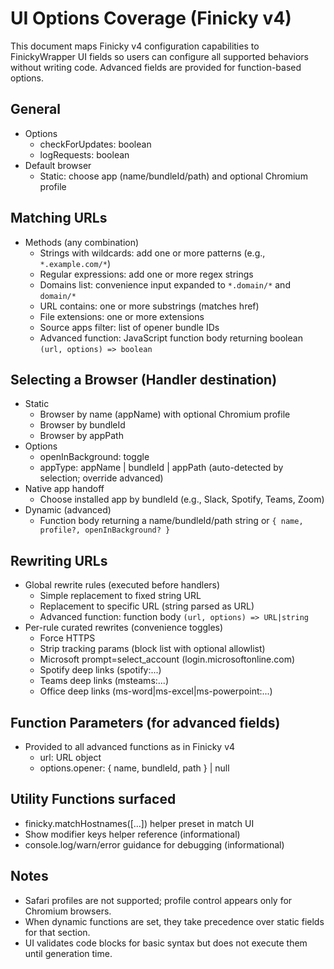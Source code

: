 # UI Options Coverage (Finicky v4)

This document maps Finicky v4 configuration capabilities to FinickyWrapper UI fields so users can configure all supported behaviors without writing code. Advanced fields are provided for function-based options.

## General
- Options
  - checkForUpdates: boolean
  - logRequests: boolean
- Default browser
  - Static: choose app (name/bundleId/path) and optional Chromium profile

## Matching URLs
- Methods (any combination)
  - Strings with wildcards: add one or more patterns (e.g., `*.example.com/*`)
  - Regular expressions: add one or more regex strings
  - Domains list: convenience input expanded to `*.domain/*` and `domain/*`
  - URL contains: one or more substrings (matches href)
  - File extensions: one or more extensions
  - Source apps filter: list of opener bundle IDs
  - Advanced function: JavaScript function body returning boolean `(url, options) => boolean`

## Selecting a Browser (Handler destination)
- Static
  - Browser by name (appName) with optional Chromium profile
  - Browser by bundleId
  - Browser by appPath
- Options
  - openInBackground: toggle
  - appType: appName | bundleId | appPath (auto-detected by selection; override advanced)
- Native app handoff
  - Choose installed app by bundleId (e.g., Slack, Spotify, Teams, Zoom)
- Dynamic (advanced)
  - Function body returning a name/bundleId/path string or `{ name, profile?, openInBackground? }`

## Rewriting URLs
- Global rewrite rules (executed before handlers)
  - Simple replacement to fixed string URL
  - Replacement to specific URL (string parsed as URL)
  - Advanced function: function body `(url, options) => URL|string`
- Per-rule curated rewrites (convenience toggles)
  - Force HTTPS
  - Strip tracking params (block list with optional allowlist)
  - Microsoft prompt=select_account (login.microsoftonline.com)
  - Spotify deep links (spotify:...)
  - Teams deep links (msteams:...)
  - Office deep links (ms-word|ms-excel|ms-powerpoint:...)

## Function Parameters (for advanced fields)
- Provided to all advanced functions as in Finicky v4
  - url: URL object
  - options.opener: { name, bundleId, path } | null

## Utility Functions surfaced
- finicky.matchHostnames([...]) helper preset in match UI
- Show modifier keys helper reference (informational)
- console.log/warn/error guidance for debugging (informational)

## Notes
- Safari profiles are not supported; profile control appears only for Chromium browsers.
- When dynamic functions are set, they take precedence over static fields for that section.
- UI validates code blocks for basic syntax but does not execute them until generation time.
